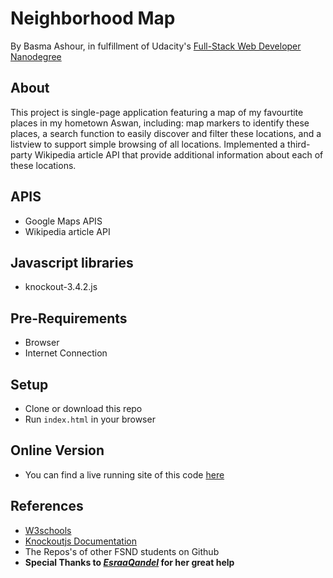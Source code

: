 # Neighborhood Map

By Basma Ashour, in fulfillment of Udacity's [Full-Stack Web Developer Nanodegree](https://www.udacity.com/course/nd004)

## About
This project is single-page application featuring a map of my favourtite places in my hometown Aswan, including: map markers to identify these places, a search function to easily discover and filter these locations, and a listview to support simple browsing of all locations. Implemented a third-party Wikipedia article API that provide additional information about each of these locations.

## APIS
- Google Maps APIS
- Wikipedia article API

## Javascript libraries 
- knockout-3.4.2.js

## Pre-Requirements
- Browser
- Internet Connection 

## Setup
- Clone or download this repo
- Run `index.html` in your browser

## Online Version
- You can find a live running site of this code [here]( https://basmaashouur.github.io/project5-udacity/)

## References
- [W3schools](https://www.w3schools.com/howto/howto_js_sidenav.asp)
- [Knockoutjs Documentation](http://knockoutjs.com/documentation/introduction.html)
- The Repos's of other FSND students on Github
- **Special Thanks to *[EsraaQandel](https://github.com/EsraaQandel)* for her great help**
